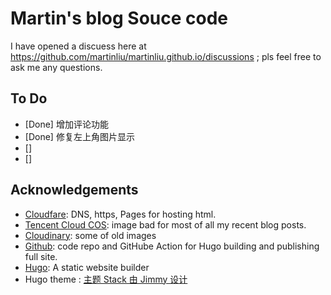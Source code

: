 # Martin's blog Souce code

I have opened a discuess here at https://github.com/martinliu/martinliu.github.io/discussions ; pls feel free to ask me any questions.

## To Do

- [Done] 增加评论功能
- [Done] 修复左上角图片显示 
- []
- []

## Acknowledgements

- [Cloudfare](https://www.cloudflare.com/): DNS, https, Pages for hosting html.
- [Tencent Cloud COS](https://cloud.tencent.com/product/cos): image bad for most of all my recent blog posts.
- [Cloudinary](https://www.cloudinary.com/): some of old images
- [Github](https://pages.github.com/): code repo and GitHube Action for Hugo building and publishing full site.
- [Hugo](https://gohugo.io/): A static website builder
- Hugo theme : [主题 Stack 由 Jimmy 设计 ](https://github.com/CaiJimmy/hugo-theme-stack)
